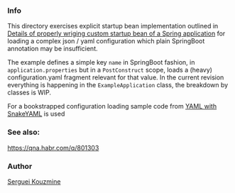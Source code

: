 ### Info

This directory exercises explicit startup bean implementation outlined in 
[Details of properly wriging custom startup bean of a Spring application](https://www.baeldung.com/running-setup-logic-on-startup-in-spring#2-the-initializingbean-interface) for loading a complex json / yaml configuration which plain SpringBoot annotation may be insufficient. 

The example defines a simple key `name` in SpringBoot fashion, in `application.properties` but in a `PostConstruct` scope, loads a (heavy) configuration.yaml fragment relevant for that value. In the current revision everything is happening in the `ExampleApplication` class, the breakdown by classes is WIP.

For a bookstrapped configuration loading sample code from [YAML with SnakeYAML](https://www.baeldung.com/java-snake-yaml) is used

### See also:
  https://qna.habr.com/q/801303

### Author
[Serguei Kouzmine](kouzmine_serguei@yahoo.com)
